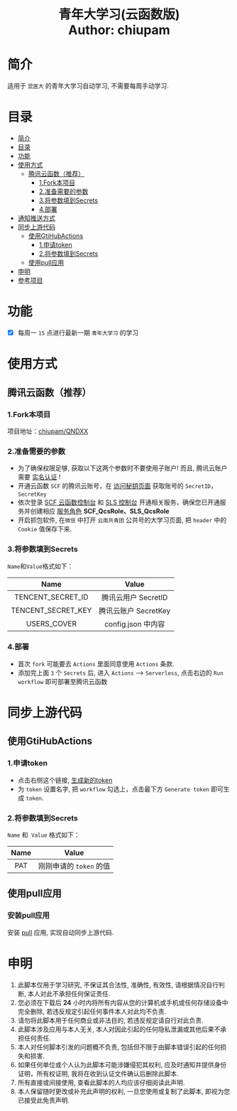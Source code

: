 <h1 align="center">
  青年大学习(云函数版)
  <br>
  Author: chiupam
</h1>

# 简介

适用于 `昆医大` 的青年大学习自动学习, 不需要每周手动学习.

# 目录

- [简介](#简介)
- [目录](#目录)
- [功能](#功能)
- [使用方式](#使用方式)
  - [腾讯云函数（推荐）](#腾讯云函数推荐)
    - [1.Fork本项目](#1fork本项目)
    - [2.准备需要的参数](#2准备需要的参数)
    - [3.将参数填到Secrets](#3将参数填到secrets)
    - [4.部署](#4部署)
- [通知推送方式](#通知推送方式)
- [同步上游代码](#同步上游代码)
  - [使用GtiHubActions](#使用GtiHubActions)
    - [1.申请token](#1申请token)
    - [2.将参数填到Secrets](#2将参数填到Secrets)
  - [使用pull应用](#使用pull应用)
- [申明](#申明)
- [参考项目](#参考项目)

# 功能

- [x] 每周一 `15` 点进行最新一期 `青年大学习` 的学习

# 使用方式

## 腾讯云函数（推荐）

### 1.Fork本项目

项目地址：[chiupam/QNDXX](https://github.com/chiupam/QNDXX)

### 2.准备需要的参数

- 为了确保权限足够, 获取以下这两个参数时不要使用子账户! 而且, 腾讯云账户需要 [实名认证](https://console.cloud.tencent.com/developer/auth) !
- 开通云函数 `SCF` 的腾讯云账号，在 [访问秘钥页面](https://console.cloud.tencent.com/cam/capi) 获取账号的 `SecretID`，`SecretKey`
- 依次登录 [SCF 云函数控制台](https://console.cloud.tencent.com/scf) 和 [SLS 控制台](https://console.cloud.tencent.com/sls) 开通相关服务，确保您已开通服务并创建相应 [服务角色](https://console.cloud.tencent.com/cam/role) **SCF_QcsRole、SLS_QcsRole**
- 开启抓包软件, 在`微信` 中打开 `云南共青团` 公共号的大学习页面, 把 `header` 中的 `Cookie` 值保存下来.

### 3.将参数填到Secrets

`Name`和`Value`格式如下：
  
| Name | Value |
|:---:|:---:|
|TENCENT_SECRET_ID | 腾讯云用户 SecretID|
|TENCENT_SECRET_KEY | 腾讯云账户 SecretKey|
|USERS_COVER | config.json 中内容|

### 4.部署

- 首次 `fork` 可能要去 `Actions` 里面同意使用 `Actions` 条款.
- 添加完上面 `3` 个 `Secrets` 后, 进入 `Actions` --> `Serverless`, 点击右边的 `Run workflow` 即可部署至腾讯云函数

# 同步上游代码

## 使用GtiHubActions

### 1.申请token

- 点击右侧这个链接, [生成新的token](https://github.com/settings/tokens/new)
- 为 `token` 设置名字, 把 `workflow` 勾选上，点击最下方 `Generate token` 即可生成 `token`.
  
### 2.将参数填到Secrets

`Name` 和` Value` 格式如下：

| Name | Value |
|:---:|:---:|
| PAT | 刚刚申请的 `token` 的值 |

## 使用pull应用

### 安装pull应用

安装 [pull](https://github.com/apps/pull) 应用, 实现自动同步上游代码.

# 申明

1. 此脚本仅用于学习研究, 不保证其合法性, 准确性, 有效性, 请根据情况自行判断, 本人对此不承担任何保证责任.
2. 您必须在下载后 **24** 小时内将所有内容从您的计算机或手机或任何存储设备中完全删除, 若违反规定引起任何事件本人对此均不负责.
3. 请勿将此脚本用于任何商业或非法目的, 若违反规定请自行对此负责.
4. 此脚本涉及应用与本人无关, 本人对因此引起的任何隐私泄漏或其他后果不承担任何责任.
5. 本人对任何脚本引发的问题概不负责, 包括但不限于由脚本错误引起的任何损失和损害.
6. 如果任何单位或个人认为此脚本可能涉嫌侵犯其权利, 应及时通知并提供身份证明，所有权证明, 我将在收到认证文件确认后删除此脚本.
7. 所有直接或间接使用, 查看此脚本的人均应该仔细阅读此声明.
8. 本人保留随时更改或补充此声明的权利, 一旦您使用或复制了此脚本, 即视为您已接受此免责声明.

